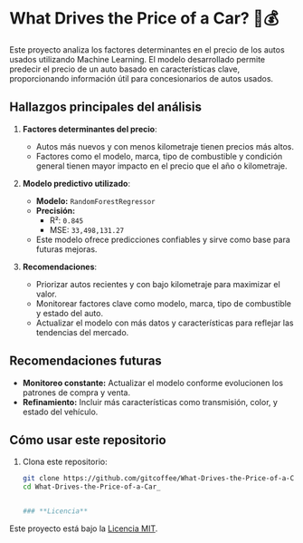# What Drives the Price of a Car? 🚗💰

Este proyecto analiza los factores determinantes en el precio de los autos usados utilizando Machine Learning. El modelo desarrollado permite predecir el precio de un auto basado en características clave, proporcionando información útil para concesionarios de autos usados.

## **Hallazgos principales del análisis**

1. **Factores determinantes del precio**:
   - Autos más nuevos y con menos kilometraje tienen precios más altos.
   - Factores como el modelo, marca, tipo de combustible y condición general tienen mayor impacto en el precio que el año o kilometraje.

2. **Modelo predictivo utilizado**:
   - **Modelo:** `RandomForestRegressor`
   - **Precisión:** 
     - R²: `0.845`
     - MSE: `33,498,131.27`
   - Este modelo ofrece predicciones confiables y sirve como base para futuras mejoras.

3. **Recomendaciones**:
   - Priorizar autos recientes y con bajo kilometraje para maximizar el valor.
   - Monitorear factores clave como modelo, marca, tipo de combustible y estado del auto.
   - Actualizar el modelo con más datos y características para reflejar las tendencias del mercado.

## **Recomendaciones futuras**
- **Monitoreo constante:** Actualizar el modelo conforme evolucionen los patrones de compra y venta.
- **Refinamiento:** Incluir más características como transmisión, color, y estado del vehículo.

## **Cómo usar este repositorio**

1. Clona este repositorio:
   ```bash
   git clone https://github.com/gitcoffee/What-Drives-the-Price-of-a-Car_
   cd What-Drives-the-Price-of-a-Car_


   ### **Licencia**
Este proyecto está bajo la [Licencia MIT](LICENSE).

